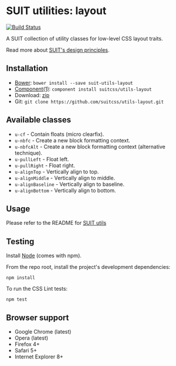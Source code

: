 # SUIT utilities: layout

[![Build Status](https://secure.travis-ci.org/suitcss/utils-layout.png?branch=master)](http://travis-ci.org/suitcss/utils-layout)

A SUIT collection of utility classes for low-level CSS layout traits.

Read more about [SUIT's design principles](https://github.com/suitcss/suit/).

## Installation

* [Bower](http://bower.io/): `bower install --save suit-utils-layout`
* [Component(1)](http://component.io/): `component install suitcss/utils-layout`
* Download: [zip](https://github.com/suitcss/utils-layout/zipball/master)
* Git: `git clone https://github.com/suitcss/utils-layout.git`

## Available classes

* `u-cf` - Contain floats (micro clearfix).
* `u-nbfc` - Create a new block formatting context.
* `u-nbfcAlt` - Create a new block formatting context (alternative technique).
* `u-pullLeft` - Float left.
* `u-pullRight` - Float right.
* `u-alignTop` - Vertically align to top.
* `u-alignMiddle` - Vertically align to middle.
* `u-alignBaseline` - Vertically align to baseline.
* `u-alignBottom` - Vertically align to bottom.

## Usage

Please refer to the README for [SUIT utils](https://github.com/suitcss/utils/)

## Testing

Install [Node](http://nodejs.org) (comes with npm).

From the repo root, install the project's development dependencies:

```
npm install
```

To run the CSS Lint tests:

```
npm test
```

## Browser support

* Google Chrome (latest)
* Opera (latest)
* Firefox 4+
* Safari 5+
* Internet Explorer 8+
